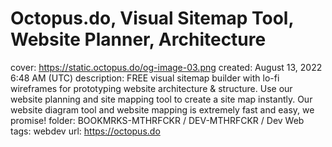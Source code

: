 # Octopus.do, Visual Sitemap Tool, Website Planner, Architecture

cover: https://static.octopus.do/og-image-03.png
created: August 13, 2022 6:48 AM (UTC)
description: FREE visual sitemap builder with lo-fi wireframes for prototyping website architecture & structure. Use our website planning and site mapping tool to create a site map instantly. Our website diagram tool and website mapping is extremely fast and easy, we promise!
folder: BOOKMRKS-MTHRFCKR / DEV-MTHRFCKR / Dev Web
tags: webdev
url: https://octopus.do